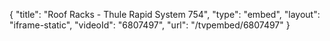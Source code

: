 {
    "title": "Roof Racks - Thule Rapid System 754",
    "type": "embed",
    "layout": "iframe-static",
    "videoId": "6807497",
    "url": "\/tvpembed\/6807497"
}
